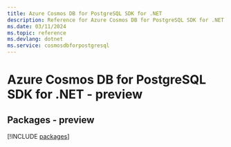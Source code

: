 ```yaml
---
title: Azure Cosmos DB for PostgreSQL SDK for .NET
description: Reference for Azure Cosmos DB for PostgreSQL SDK for .NET
ms.date: 03/11/2024
ms.topic: reference
ms.devlang: dotnet
ms.service: cosmosdbforpostgresql
---
```

# Azure Cosmos DB for PostgreSQL SDK for .NET - preview
## Packages - preview
[!INCLUDE [packages](cosmos-db-for-postgresql-index.md)]